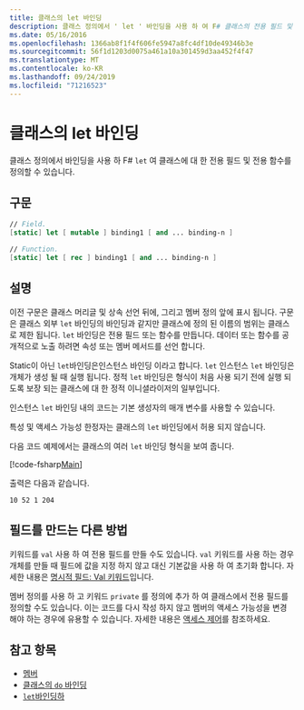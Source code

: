 ```yaml
---
title: 클래스의 let 바인딩
description: 클래스 정의에서 ' let ' 바인딩을 사용 하 여 F# 클래스의 전용 필드 및 전용 함수를 정의 하는 방법에 대해 알아봅니다.
ms.date: 05/16/2016
ms.openlocfilehash: 1366ab8f1f4f606fe5947a8fc4df10de49346b3e
ms.sourcegitcommit: 56f1d1203d0075a461a10a301459d3aa452f4f47
ms.translationtype: MT
ms.contentlocale: ko-KR
ms.lasthandoff: 09/24/2019
ms.locfileid: "71216523"
---
```

# <a name="let-bindings-in-classes"></a>클래스의 let 바인딩

클래스 정의에서 바인딩을 사용 하 F# `let` 여 클래스에 대 한 전용 필드 및 전용 함수를 정의할 수 있습니다.

## <a name="syntax"></a>구문

```fsharp
// Field.
[static] let [ mutable ] binding1 [ and ... binding-n ]

// Function.
[static] let [ rec ] binding1 [ and ... binding-n ]
```

## <a name="remarks"></a>설명

이전 구문은 클래스 머리글 및 상속 선언 뒤에, 그리고 멤버 정의 앞에 표시 됩니다. 구문은 클래스 외부 `let` 바인딩의 바인딩과 같지만 클래스에 정의 된 이름의 범위는 클래스로 제한 됩니다. `let` 바인딩은 전용 필드 또는 함수를 만듭니다. 데이터 또는 함수를 공개적으로 노출 하려면 속성 또는 멤버 메서드를 선언 합니다.

Static이 아닌 `let`바인딩은인스턴스 바인딩 이라고 합니다. `let` 인스턴스 `let` 바인딩은 개체가 생성 될 때 실행 됩니다. 정적 `let` 바인딩은 형식이 처음 사용 되기 전에 실행 되도록 보장 되는 클래스에 대 한 정적 이니셜라이저의 일부입니다.

인스턴스 `let` 바인딩 내의 코드는 기본 생성자의 매개 변수를 사용할 수 있습니다.

특성 및 액세스 가능성 한정자는 클래스의 `let` 바인딩에서 허용 되지 않습니다.

다음 코드 예제에서는 클래스의 여러 `let` 바인딩 형식을 보여 줍니다.

[!code-fsharp[Main](~/samples/snippets/fsharp/lang-ref-1/snippet3001.fs)]

출력은 다음과 같습니다.

```console
10 52 1 204
```

## <a name="alternative-ways-to-create-fields"></a>필드를 만드는 다른 방법

키워드를 `val` 사용 하 여 전용 필드를 만들 수도 있습니다. `val` 키워드를 사용 하는 경우 개체를 만들 때 필드에 값을 지정 하지 않고 대신 기본값을 사용 하 여 초기화 합니다. 자세한 내용은 [명시적 필드: Val 키워드](explicit-fields-the-val-keyword.md)입니다.

멤버 정의를 사용 하 고 키워드 `private` 를 정의에 추가 하 여 클래스에서 전용 필드를 정의할 수도 있습니다. 이는 코드를 다시 작성 하지 않고 멤버의 액세스 가능성을 변경 해야 하는 경우에 유용할 수 있습니다. 자세한 내용은 [액세스 제어](../access-control.md)를 참조하세요.

## <a name="see-also"></a>참고 항목

- [멤버](index.md)
- [클래스의 `do` 바인딩](do-bindings-in-classes.md)
- [`let`바인딩하](../functions/let-bindings.md)
